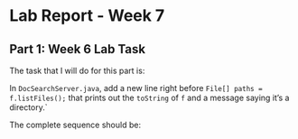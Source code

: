# Lab Report - Week 7

## **Part 1: Week 6 Lab Task**

The task that I will do for this part is:

In `DocSearchServer.java`, add a new line right before `File[] paths = f.listFiles();` that prints out the `toString` of `f` and a message saying it’s a directory.`

The complete sequence should be:

